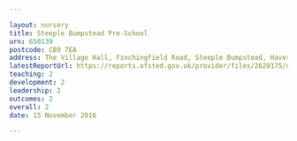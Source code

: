 ```yaml
---

layout: nursery
title: Steeple Bumpstead Pre-School
urn: 650139
postcode: CB9 7EA
address: The Village Hall, Finchingfield Road, Steeple Bumpstead, Haverhill, Suffolk, CB9 7EA
latestReportUrl: https://reports.ofsted.gov.uk/provider/files/2620175/urn/650139.pdf
teaching: 2
development: 2
leadership: 2
outcomes: 2
overall: 2
date: 15 November 2016

---
```

